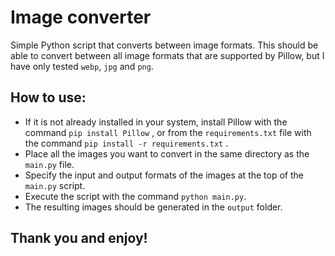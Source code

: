 # Image converter
Simple Python script that converts between image formats. This should be able to convert between all image formats that are supported by Pillow, but I have only tested `webp`, `jpg` and `png`.

## How to use:
- If it is not already installed in your system, install Pillow with the command `pip install Pillow` , or from the `requirements.txt` file with the command `pip install -r requirements.txt` .
- Place all the images you want to convert in the same directory as the `main.py` file.
- Specify the input and output formats of the images at the top of the `main.py` script.
- Execute the script with the command `python main.py`.
- The resulting images should be generated in the `output` folder.

## Thank you and enjoy!
